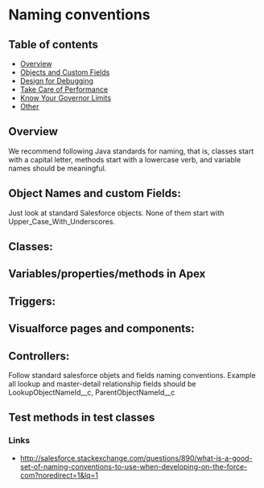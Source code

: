 # Naming conventions


## Table of contents

- [Overview](#Overview)
- [Objects and Custom Fields](#Objects-and-Custom-Fields)
- [Design for Debugging](#Design-for-Debugging)
- [Take Care of Performance](#Take-Care-of-Performance)
- [Know Your Governor Limits](#Know-Your-Governor-Limits])
- [Other](#Other)

## Overview

We recommend following Java standards for naming, that is, classes start with a capital letter, methods start with a lowercase verb, and variable names should be meaningful.


## Object Names and custom Fields:
Just look at standard Salesforce objects. None of them start with Upper_Case_With_Underscores.

## Classes:

## Variables/properties/methods in Apex


## Triggers:


## Visualforce pages and components:

## Controllers:

Follow standard salesforce objets and fields naming conventions. Example all lookup and master-detail relationship fields should be LookupObjectNameId__c, ParentObjectNameId__c



## Test methods in test classes


### Links
* http://salesforce.stackexchange.com/questions/890/what-is-a-good-set-of-naming-conventions-to-use-when-developing-on-the-force-com?noredirect=1&lq=1
